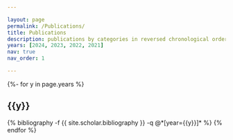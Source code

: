 ```yaml
---

layout: page
permalink: /Publications/
title: Publications
description: publications by categories in reversed chronological order. generated by jekyll-scholar.
years: [2024, 2023, 2022, 2021]
nav: true
nav_order: 1

---
```


<!-- _pages/publications.md -->

<div class="publications">

{%- for y in page.years %}
  <h2 class="year">{{y}}</h2>
  {% bibliography -f {{ site.scholar.bibliography }} -q @*[year={{y}}]* %}
{% endfor %}

</div>
